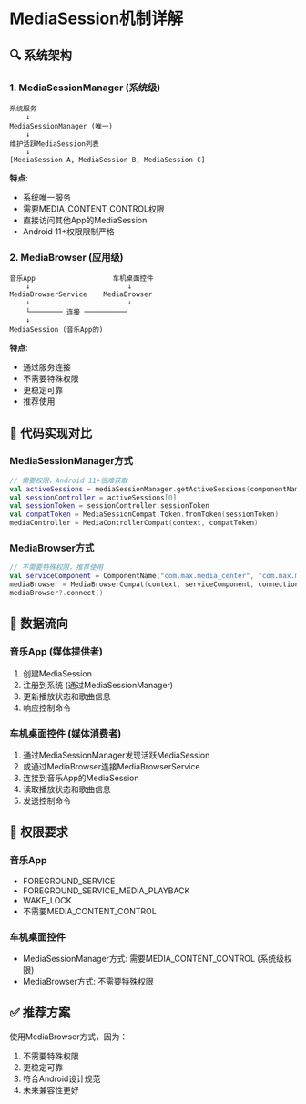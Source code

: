 # MediaSession机制详解

## 🔍 系统架构

### 1. MediaSessionManager (系统级)
```
系统服务
    ↓
MediaSessionManager (唯一)
    ↓
维护活跃MediaSession列表
    ↓
[MediaSession A, MediaSession B, MediaSession C]
```

**特点**:
- 系统唯一服务
- 需要MEDIA_CONTENT_CONTROL权限
- 直接访问其他App的MediaSession
- Android 11+权限限制严格

### 2. MediaBrowser (应用级)
```
音乐App                   车机桌面控件
    ↓                        ↓
MediaBrowserService    MediaBrowser
    ↓                        ↓
    └──────── 连接 ──────────┘
    ↓
MediaSession (音乐App的)
```

**特点**:
- 通过服务连接
- 不需要特殊权限
- 更稳定可靠
- 推荐使用

## 🔧 代码实现对比

### MediaSessionManager方式
```kotlin
// 需要权限，Android 11+很难获取
val activeSessions = mediaSessionManager.getActiveSessions(componentName)
val sessionController = activeSessions[0]
val sessionToken = sessionController.sessionToken
val compatToken = MediaSessionCompat.Token.fromToken(sessionToken)
mediaController = MediaControllerCompat(context, compatToken)
```

### MediaBrowser方式
```kotlin
// 不需要特殊权限，推荐使用
val serviceComponent = ComponentName("com.max.media_center", "com.max.media_center.MediaService")
mediaBrowser = MediaBrowserCompat(context, serviceComponent, connectionCallback, null)
mediaBrowser?.connect()
```

## 📱 数据流向

### 音乐App (媒体提供者)
1. 创建MediaSession
2. 注册到系统 (通过MediaSessionManager)
3. 更新播放状态和歌曲信息
4. 响应控制命令

### 车机桌面控件 (媒体消费者)
1. 通过MediaSessionManager发现活跃MediaSession
2. 或通过MediaBrowser连接MediaBrowserService
3. 连接到音乐App的MediaSession
4. 读取播放状态和歌曲信息
5. 发送控制命令

## 🎯 权限要求

### 音乐App
- FOREGROUND_SERVICE
- FOREGROUND_SERVICE_MEDIA_PLAYBACK
- WAKE_LOCK
- 不需要MEDIA_CONTENT_CONTROL

### 车机桌面控件
- MediaSessionManager方式: 需要MEDIA_CONTENT_CONTROL (系统级权限)
- MediaBrowser方式: 不需要特殊权限

## ✅ 推荐方案

使用MediaBrowser方式，因为：
1. 不需要特殊权限
2. 更稳定可靠
3. 符合Android设计规范
4. 未来兼容性更好
